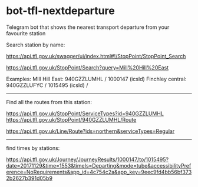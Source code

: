 # bot-tfl-nextdeparture
Telegram bot that shows the nearest transport departure from your favourite station

Search station by name:

https://api.tfl.gov.uk/swagger/ui/index.html#!/StopPoint/StopPoint_Search

https://api.tfl.gov.uk/StopPoint/Search?query=Mill%20Hill%20East

Examples:
MIll Hill East: 940GZZLUMHL / 1000147 (icsId)
Finchley central: 940GZZLUFYC / 1015495 (icsId) / 

----------


Find all the routes from this station:

https://api.tfl.gov.uk/StopPoint/ServiceTypes?id=940GZZLUMHL
https://api.tfl.gov.uk/StopPoint/940GZZLUMHL/Route

https://api.tfl.gov.uk/Line/Route?ids=northern&serviceTypes=Regular

-----


find times by stations:

https://api.tfl.gov.uk/Journey/JourneyResults/1000147/to/1015495?date=20171129&time=1553&timeIs=Departing&mode=tube&accessibilityPreference=NoRequirements&app_id=4c754c2a&app_key=9eec9fd4bb56bf3732b2627b391d05b9
